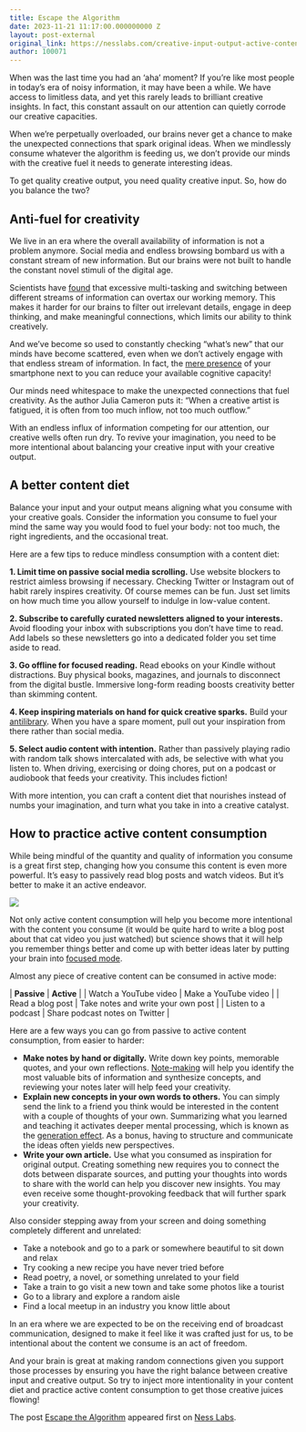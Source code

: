 ```yaml
---
title: Escape the Algorithm
date: 2023-11-21 11:17:00.000000000 Z
layout: post-external
original_link: https://nesslabs.com/creative-input-output-active-content-consumption?utm_source=rss&utm_medium=rss&utm_campaign=creative-input-output-active-content-consumption
author: 100071
---
```


When was the last time you had an ‘aha’ moment? If you’re like most people in today’s era of noisy information, it may have been a while. We have access to limitless data, and yet this rarely leads to brilliant creative insights. In fact, this constant assault on our attention can quietly corrode our creative capacities.

When we’re perpetually overloaded, our brains never get a chance to make the unexpected connections that spark original ideas. When we mindlessly consume whatever the algorithm is feeding us, we don’t provide our minds with the creative fuel it needs to generate interesting ideas. 

To get quality creative output, you need quality creative input. So, how do you balance the two?

## Anti-fuel for creativity

We live in an era where the overall availability of information is not a problem anymore. Social media and endless browsing bombard us with a constant stream of new information. But our brains were not built to handle the constant novel stimuli of the digital age.

Scientists have [found](https://www.pnas.org/doi/10.1073/pnas.0903620106) that excessive multi-tasking and switching between different streams of information can overtax our working memory. This makes it harder for our brains to filter out irrelevant details, engage in deep thinking, and make meaningful connections, which limits our ability to think creatively.

And we’ve become so used to constantly checking “what’s new” that our minds have become scattered, even when we don’t actively engage with that endless stream of information. In fact, the [mere presence](https://www.journals.uchicago.edu/doi/full/10.1086/691462) of your smartphone next to you can reduce your available cognitive capacity!

Our minds need whitespace to make the unexpected connections that fuel creativity. As the author Julia Cameron puts it: “When a creative artist is fatigued, it is often from too much inflow, not too much outflow.”

With an endless influx of information competing for our attention, our creative wells often run dry. To revive your imagination, you need to be more intentional about balancing your creative input with your creative output.

## A better content diet

Balance your input and your output means aligning what you consume with your creative goals. Consider the information you consume to fuel your mind the same way you would food to fuel your body: not too much, the right ingredients, and the occasional treat.

Here are a few tips to reduce mindless consumption with a content diet:

**1. Limit time on passive social media scrolling.** Use website blockers to restrict aimless browsing if necessary. Checking Twitter or Instagram out of habit rarely inspires creativity. Of course memes can be fun. Just set limits on how much time you allow yourself to indulge in low-value content.

**2. Subscribe to carefully curated newsletters aligned to your interests.** Avoid flooding your inbox with subscriptions you don’t have time to read. Add labels so these newsletters go into a dedicated folder you set time aside to read.

**3. Go offline for focused reading.** Read ebooks on your Kindle without distractions. Buy physical books, magazines, and journals to disconnect from the digital bustle. Immersive long-form reading boosts creativity better than skimming content.

**4. Keep inspiring materials on hand for quick creative sparks.** Build your [antilibrary](https://nesslabs.com/antilibrary). When you have a spare moment, pull out your inspiration from there rather than social media.

**5. Select audio content with intention.** Rather than passively playing radio with random talk shows intercalated with ads, be selective with what you listen to. When driving, exercising or doing chores, put on a podcast or audiobook that feeds your creativity. This includes fiction!

With more intention, you can craft a content diet that nourishes instead of numbs your imagination, and turn what you take in into a creative catalyst.

## How to practice active content consumption

While being mindful of the quantity and quality of information you consume is a great first step, changing how you consume this content is even more powerful. It’s easy to passively read blog posts and watch videos. But it’s better to make it an active endeavor.

![](https://nesslabs.com/wp-content/uploads/2023/11/active-input-creative-output-illustration-1024x575.png)

Not only active content consumption will help you become more intentional with the content you consume (it would be quite hard to write a blog post about that cat video you just watched) but science shows that it will help you remember things better and come up with better ideas later by putting your brain into [focused mode](https://nesslabs.com/learning-how-to-learn).

Almost any piece of creative content can be consumed in active mode:

| **Passive** | **Active** |
| Watch a YouTube video | Make a YouTube video |
| Read a blog post | Take notes and write your own post |
| Listen to a podcast | Share podcast notes on Twitter |

Here are a few ways you can go from passive to active content consumption, from easier to harder:

- **Make notes by hand or digitally.** Write down key points, memorable quotes, and your own reflections. [Note-making](https://nesslabs.com/from-note-taking-to-note-making) will help you identify the most valuable bits of information and synthesize concepts, and reviewing your notes later will help feed your creativity.
- **Explain new concepts in your own words to others.** You can simply send the link to a friend you think would be interested in the content with a couple of thoughts of your own. Summarizing what you learned and teaching it activates deeper mental processing, which is known as the [generation effect](https://nesslabs.com/generation-effect). As a bonus, having to structure and communicate the ideas often yields new perspectives. 
- **Write your own article.** Use what you consumed as inspiration for original output. Creating something new requires you to connect the dots between disparate sources, and putting your thoughts into words to share with the world can help you discover new insights. You may even receive some thought-provoking feedback that will further spark your creativity.

Also consider stepping away from your screen and doing something completely different and unrelated:

- Take a notebook and go to a park or somewhere beautiful to sit down and relax
- Try cooking a new recipe you have never tried before
- Read poetry, a novel, or something unrelated to your field
- Take a train to go visit a new town and take some photos like a tourist
- Go to a library and explore a random aisle
- Find a local meetup in an industry you know little about

In an era where we are expected to be on the receiving end of broadcast communication, designed to make it feel like it was crafted just for us, to be intentional about the content we consume is an act of freedom.

And your brain is great at making random connections given you support those processes by ensuring you have the right balance between creative input and creative output. So try to inject more intentionality in your content diet and practice active content consumption to get those creative juices flowing!

The post [Escape the Algorithm](https://nesslabs.com/creative-input-output-active-content-consumption) appeared first on [Ness Labs](https://nesslabs.com).

